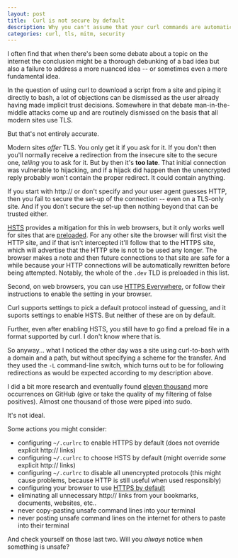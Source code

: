 ```yaml
---
layout: post
title:  Curl is not secure by default
description: Why you can't assume that your curl commands are automatically secured just because all modern sites use TLS.
categories: curl, tls, mitm, security
---
```


I often find that when there's been some debate about a topic on the internet
the conclusion might be a thorough debunking of a bad idea but also a failure
to address a more nuanced idea -- or sometimes even a more fundamental idea.

In the question of using curl to download a script from a site and piping it
directly to bash, a lot of objections can be dismissed as the user already
having made implicit trust decisions.  Somewhere in that debate
man-in-the-middle attacks come up and are routinely dismissed on the basis that
all modern sites use TLS.

But that's not entirely accurate.

Modern sites _offer_ TLS.  You only get it if you ask for it.  If you don't
then you'll normally receive a redirection from the insecure site to the secure
one, _telling_ you to ask for it.  But by then it's **too late**.  That initial
connection was vulnerable to hijacking, and if a hijack did happen then the
unencrypted reply probably won't contain the proper redirect.  It could contain
anything.

If you start with http:// or don't specify and your user agent guesses HTTP,
then you fail to secure the set-up of the connection -- even on a TLS-only
site.  And if you don't secure the set-up then nothing beyond that can be
trusted either.

[HSTS][] provides a mitigation for this in web browsers, but it only works well
for sites that are [preloaded][HSTS preload site].  For any other site the
browser will first visit the HTTP site, and if that isn't intercepted it'll
follow that to the HTTPS site, which will advertise that the HTTP site is not
to be used any longer.  The browser makes a note and then future connections to
that site are safe for a while because your HTTP connections will be
automatically rewritten before being attempted.  Notably, the whole of the
`.dev` TLD is preloaded in this list.

Second, on web browsers, you can use [HTTPS Everywhere][], or follow their
instructions to enable the setting in your browser.

Curl supports settings to pick a default protocol instead of guessing, and
it suports settings to enable HSTS.  But neither of these are on by default.

Further, even after enabling HSTS, you still have to go find a preload file in
a format supported by curl.  I don't know where that is.

So anyway... what I noticed the other day was a site using curl-to-bash with a
domain and a path, but without specifying a scheme for the transfer.  And they
used the `-L` command-line switch, which turns out to be for following
redirections as would be expected according to my description above.

I did a bit more research and eventually found [eleven thousand][oh my] more
occurrences on GitHub (give or take the quality of my filtering of false
positives).  Almost one thousand of those were piped into sudo.

It's not ideal.

Some actions you might consider:
* configuring `~/.curlrc` to enable HTTPS by default (does not override
  explicit http:// links)
* configuring `~/.curlrc` to choose HSTS by default (might override _some_
  explicit http:// links)
* configuring `~/.curlrc` to disable all unencrypted protocols (this might
  cause problems, because HTTP is still useful when used responsibly)
* configuring your browser to use [HTTPS by default][HTTPS Everywhere]
* eliminating all unnecessary http:// links from your bookmarks, documents,
  websites, etc..
* never copy-pasting unsafe command lines into your terminal
* never posting unsafe command lines on the internet for others to paste
  into their terminal

And check yourself on those last two.  Will you _always_ notice when something
is unsafe?

[HSTS]: <https://en.wikipedia.org/wiki/HTTP_Strict_Transport_Security>
[HTTPS Everywhere]: <https://www.eff.org/https-everywhere>
[HSTS preload site]: <https://hstspreload.org/>
[HSTS preload list]: <https://chromium.googlesource.com/chromium/src/+/main/net/http/transport_security_state_static.json>
[oh my]: <https://github.com/search?q=%2F%5Cbcurl+-%5B%5E+%5D*L%5B%5E%3A%24%7B%25%5D*%5C%7C%5B+a-z%5D*sh%5Cb%2F&type=code>
